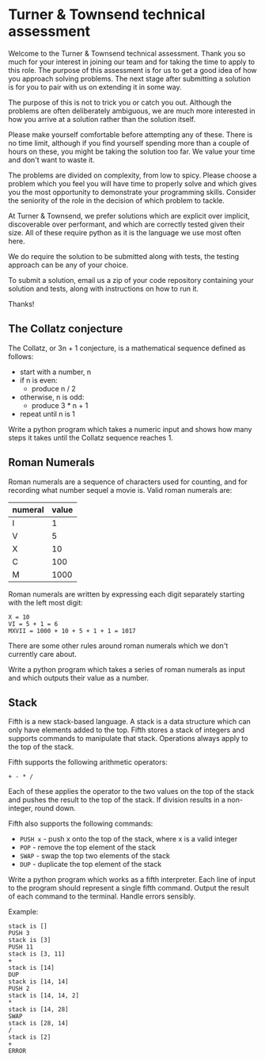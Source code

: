# Turner & Townsend technical assessment

Welcome to the Turner & Townsend technical assessment. 
Thank you so much for your interest in joining our team and for taking the time to apply to this role.
The purpose of this assessment is for us to get a good idea of how you approach solving problems.
The next stage after submitting a solution is for you to pair with us on extending it in some way.

The purpose of this is not to trick you or catch you out. Although the problems are often deliberately
ambiguous, we are much more interested in how you arrive at a solution rather than the solution itself.

Please make yourself comfortable before attempting any of these. There is no time limit, although if you
find yourself spending more than a couple of hours on these, you might be taking the solution too far.
We value your time and don't want to waste it.

The problems are divided on complexity, from low to spicy. Please choose a problem which you feel you
will have time to properly solve and which gives you the most opportunity to demonstrate your programming
skills. Consider the seniority of the role in the decision of which problem to tackle.

At Turner & Townsend, we prefer solutions which are explicit over implicit, discoverable over performant,
and which are correctly tested given their size. All of these require python as it is the language we
use most often here.

We do require the solution to be submitted along with tests, the testing approach can be any of your choice.

To submit a solution, email us a zip of your code repository containing your solution and tests, along with
instructions on how to run it.

Thanks!

## The Collatz conjecture

The Collatz, or 3n + 1 conjecture, is a mathematical sequence defined as follows:

* start with a number, n
* if n is even:
  * produce n / 2
* otherwise, n is odd:
  * produce 3 * n + 1
* repeat until n is 1

Write a python program which takes a numeric input and shows how many steps it takes until the Collatz
sequence reaches 1.

## Roman Numerals

Roman numerals are a sequence of characters used for counting, and for recording what number sequel a movie is.
Valid roman numerals are:

| numeral | value |
| ------- | ----- |
| I       | 1     |
| V       | 5     |
| X       | 10    |
| C       | 100   |
| M       | 1000  |

Roman numerals are written by expressing each digit separately starting with the left most digit:

```
X = 10
VI = 5 + 1 = 6
MXVII = 1000 + 10 + 5 + 1 + 1 = 1017
```

There are some other rules around roman numerals which we don't currently care about.

Write a python program which takes a series of roman numerals as input and which outputs their value as a number.

## Stack

Fifth is a new stack-based language. A stack is a data structure which can only have elements added to the top.
Fifth stores a stack of integers and supports commands to manipulate that stack. 
Operations always apply to the top of the stack.

Fifth supports the following arithmetic operators:

```
+ - * /
```

Each of these applies the operator to the two values on the top of the stack and pushes the
result to the top of the stack. If division results in a non-integer, round down.

Fifth also supports the following commands:

* `PUSH x` - push x onto the top of the stack, where x is a valid integer
* `POP` - remove the top element of the stack
* `SWAP` - swap the top two elements of the stack
* `DUP` - duplicate the top element of the stack

Write a python program which works as a fifth interpreter. Each line of input to the program should
represent a single fifth command. Output the result of each command to the terminal. Handle errors sensibly.

Example:
```
stack is []
PUSH 3
stack is [3]
PUSH 11
stack is [3, 11]
+
stack is [14]
DUP
stack is [14, 14]
PUSH 2
stack is [14, 14, 2]
*
stack is [14, 28]
SWAP
stack is [28, 14]
/
stack is [2]
+
ERROR
```
